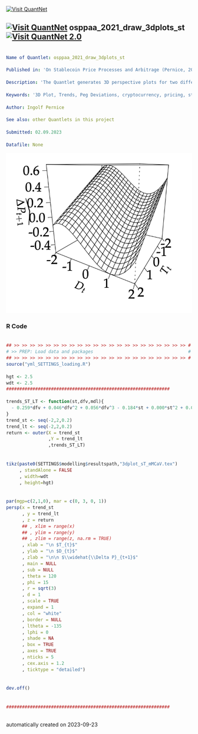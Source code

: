 [<img src="https://github.com/QuantLet/Styleguide-and-FAQ/blob/master/pictures/banner.png" width="1100" alt="Visit QuantNet">](http://quantlet.de/)

## [<img src="https://github.com/QuantLet/Styleguide-and-FAQ/blob/master/pictures/qloqo.png" alt="Visit QuantNet">](http://quantlet.de/) **osppaa_2021_draw_3dplots_st** [<img src="https://github.com/QuantLet/Styleguide-and-FAQ/blob/master/pictures/QN2.png" width="60" alt="Visit QuantNet 2.0">](http://quantlet.de/)

```yaml

Name of Quantlet: osppaa_2021_draw_3dplots_st

Published in: 'On Stablecoin Price Processes and Arbitrage (Pernice, 2021)'

Description: 'The Quantlet generates 3D perspective plots for two different mathematical models that describe the relationship between short term and long term trends and returns. It does so by defining the trends ST LT function twice with different equations, creating sequences of numbers to use as coordinates, calculating a matrix of returns, and then creating and saving the 3D perspective plots as LaTeX files.'

Keywords: '3D Plot, Trends, Peg Deviations, cryptocurrency, pricing, stablecoins'

Author: Ingolf Pernice

See also: other Quantlets in this project

Submitted: 02.09.2023

Datafile: None


```

![Picture1](3dplot_sT_mMCaV.png)

### R Code
```r

## >> >> >> >> >> >> >> >> >> >> >> >> >> >> >> >> >> >> >> >> >> >> #
# >> PREP: Load data and packages                                    #
## >> >> >> >> >> >> >> >> >> >> >> >> >> >> >> >> >> >> >> >> >> >> #
source("yml_SETTINGS_loading.R")

hgt <- 2.5
wdt <- 2.5
##############################################################

trends_ST_LT <- function(st,dfv,mdl){
  - 0.259*dfv + 0.046*dfv^2 + 0.056*dfv^3 - 0.184*st + 0.000*st^2 + 0.000*st^3
}
trend_st <- seq(-2,2,0.2)
trend_lt <- seq(-2,2,0.2)
return <- outer(X = trend_st
                ,Y = trend_lt
                ,trends_ST_LT)


tikz(paste0(SETTINGS$modelling$resultspath,"3dplot_sT_mMCaV.tex")
     , standAlone = FALSE
     , width=wdt
     , height=hgt)


par(mgp=c(2,1,0), mar = c(0, 3, 0, 1))
persp(x = trend_st
      , y = trend_lt
      , z = return
      ## , xlim = range(x)
      ## , ylim = range(y)
      ## , zlim = range(z, na.rm = TRUE)
      , xlab = "\n $T_{t}$"
      , ylab = "\n $D_{t}$"
      , zlab = "\n\n $\\widehat{\\Delta P}_{t+1}$"
      , main = NULL
      , sub = NULL
      , theta = 120
      , phi = 15
      , r = sqrt(3)
      , d = 1
      , scale = TRUE
      , expand = 1
      , col = "white"
      , border = NULL
      , ltheta = -135
      , lphi = 0
      , shade = NA
      , box = TRUE
      , axes = TRUE
      , nticks = 5
      , cex.axis = 1.2
      , ticktype = "detailed")


dev.off()


##############################################################



```

automatically created on 2023-09-23